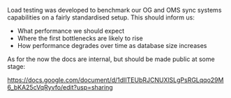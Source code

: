 Load testing was developed to benchmark our OG and OMS sync systems capabilities on a fairly standardised setup. This should inform us:

* What performance we should expect
* Where the first bottlenecks are likely to rise
* How performance degrades over time as database size increases

As for the now the docs are internal, but should be made public at some stage:

https://docs.google.com/document/d/1dlITEUbRJCNUXlSLgPsRGLqqo29M6_bKA25cVqRyvfo/edit?usp=sharing
